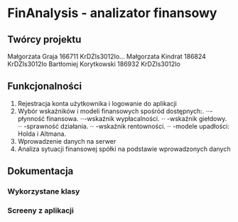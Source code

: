 # FinAnalysis - analizator finansowy

## Twórcy projektu
Małgorzata Graja 166711 KrDZIs3012Io...
Małgorzata Kindrat 186824 KrDZIs3012Io
Bartłomiej Korytkowski 186932 KrDZIs3012Io

## Funkcjonalności

1. Rejestracja konta użytkownika i logowanie do aplikacji
2. Wybór wskaźników i modeli finansowych spośród dostępnych:.
⋅⋅- płynność finansowa.
⋅⋅-wskaźnik wypłacalności.
⋅⋅ -wskaźnik giełdowy.
⋅⋅ -sprawność działania.
⋅⋅ -wskaźnik rentowności.
⋅⋅ -modele upadłości: Holda i Altmana.
3. Wprowadzenie danych na serwer
3. Analiza sytuacji finansowej spółki na podstawie wprowadzonych danych

## Dokumentacja 
### Wykorzystane klasy

### Screeny z aplikacji
